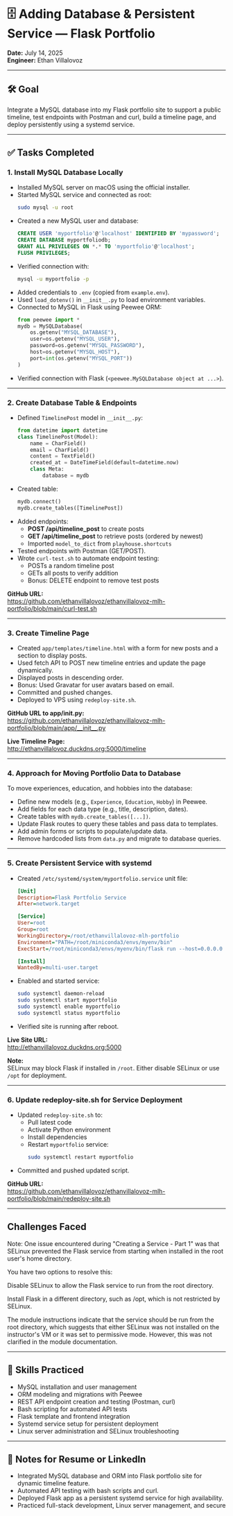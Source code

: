 # 🗄️ Adding Database & Persistent Service — Flask Portfolio

**Date:** July 14, 2025  
**Engineer:** Ethan Villalovoz

---

## 🛠️ Goal

Integrate a MySQL database into my Flask portfolio site to support a public timeline, test endpoints with Postman and curl, build a timeline page, and deploy persistently using a systemd service.

---

## ✅ Tasks Completed

### 1. Install MySQL Database Locally

- Installed MySQL server on macOS using the official installer.
- Started MySQL service and connected as root:
  ```bash
  sudo mysql -u root
  ```
- Created a new MySQL user and database:
  ```sql
  CREATE USER 'myportfolio'@'localhost' IDENTIFIED BY 'mypassword';
  CREATE DATABASE myportfoliodb;
  GRANT ALL PRIVILEGES ON *.* TO 'myportfolio'@'localhost';
  FLUSH PRIVILEGES;
  ```
- Verified connection with:
  ```bash
  mysql -u myportfolio -p
  ```
- Added credentials to `.env` (copied from `example.env`).
- Used `load_dotenv()` in `__init__.py` to load environment variables.
- Connected to MySQL in Flask using Peewee ORM:
  ```python
  from peewee import *
  mydb = MySQLDatabase(
      os.getenv("MYSQL_DATABASE"),
      user=os.getenv("MYSQL_USER"),
      password=os.getenv("MYSQL_PASSWORD"),
      host=os.getenv("MYSQL_HOST"),
      port=int(os.getenv("MYSQL_PORT"))
  )
  ```
- Verified connection with Flask (`<peewee.MySQLDatabase object at ...>`).

---

### 2. Create Database Table & Endpoints

- Defined `TimelinePost` model in `__init__.py`:
  ```python
  from datetime import datetime
  class TimelinePost(Model):
      name = CharField()
      email = CharField()
      content = TextField()
      created_at = DateTimeField(default=datetime.now)
      class Meta:
          database = mydb
  ```
- Created table:
  ```python
  mydb.connect()
  mydb.create_tables([TimelinePost])
  ```
- Added endpoints:
  - **POST /api/timeline_post** to create posts
  - **GET /api/timeline_post** to retrieve posts (ordered by newest)
  - Imported `model_to_dict` from `playhouse.shortcuts`
- Tested endpoints with Postman (GET/POST).
- Wrote `curl-test.sh` to automate endpoint testing:
  - POSTs a random timeline post
  - GETs all posts to verify addition
  - Bonus: DELETE endpoint to remove test posts

**GitHub URL:**  
https://github.com/ethanvillalovoz/ethanvillalovoz-mlh-portfolio/blob/main/curl-test.sh

---

### 3. Create Timeline Page

- Created `app/templates/timeline.html` with a form for new posts and a section to display posts.
- Used fetch API to POST new timeline entries and update the page dynamically.
- Displayed posts in descending order.
- Bonus: Used Gravatar for user avatars based on email.
- Committed and pushed changes.
- Deployed to VPS using `redeploy-site.sh`.

**GitHub URL to app/__init__.py:**  
https://github.com/ethanvillalovoz/ethanvillalovoz-mlh-portfolio/blob/main/app/__init__.py

**Live Timeline Page:**  
http://ethanvillalovoz.duckdns.org:5000/timeline

---

### 4. Approach for Moving Portfolio Data to Database

To move experiences, education, and hobbies into the database:
- Define new models (e.g., `Experience`, `Education`, `Hobby`) in Peewee.
- Add fields for each data type (e.g., title, description, dates).
- Create tables with `mydb.create_tables([...])`.
- Update Flask routes to query these tables and pass data to templates.
- Add admin forms or scripts to populate/update data.
- Remove hardcoded lists from `data.py` and migrate to database queries.

---

### 5. Create Persistent Service with systemd

- Created `/etc/systemd/system/myportfolio.service` unit file:
  ```ini
  [Unit]
  Description=Flask Portfolio Service
  After=network.target

  [Service]
  User=root
  Group=root
  WorkingDirectory=/root/ethanvillalovoz-mlh-portfolio
  Environment="PATH=/root/miniconda3/envs/myenv/bin"
  ExecStart=/root/miniconda3/envs/myenv/bin/flask run --host=0.0.0.0

  [Install]
  WantedBy=multi-user.target
  ```
- Enabled and started service:
  ```bash
  sudo systemctl daemon-reload
  sudo systemctl start myportfolio
  sudo systemctl enable myportfolio
  sudo systemctl status myportfolio
  ```
- Verified site is running after reboot.

**Live Site URL:**  
http://ethanvillalovoz.duckdns.org:5000

**Note:**  
SELinux may block Flask if installed in `/root`. Either disable SELinux or use `/opt` for deployment.

---

### 6. Update redeploy-site.sh for Service Deployment

- Updated `redeploy-site.sh` to:
  - Pull latest code
  - Activate Python environment
  - Install dependencies
  - Restart `myportfolio` service:
    ```bash
    sudo systemctl restart myportfolio
    ```
- Committed and pushed updated script.

**GitHub URL:**  
https://github.com/ethanvillalovoz/ethanvillalovoz-mlh-portfolio/blob/main/redeploy-site.sh

---

## Challenges Faced

Note: One issue encountered during "Creating a Service - Part 1" was that SELinux prevented the Flask service from starting when installed in the root user's home directory.

You have two options to resolve this:

Disable SELinux to allow the Flask service to run from the root directory.

Install Flask in a different directory, such as /opt, which is not restricted by SELinux.

The module instructions indicate that the service should be run from the root directory, which suggests that either SELinux was not installed on the instructor's VM or it was set to permissive mode. However, this was not clarified in the module documentation.

---

## 🧠 Skills Practiced

- MySQL installation and user management
- ORM modeling and migrations with Peewee
- REST API endpoint creation and testing (Postman, curl)
- Bash scripting for automated API tests
- Flask template and frontend integration
- Systemd service setup for persistent deployment
- Linux server administration and SELinux troubleshooting

---

## 📌 Notes for Resume or LinkedIn

- Integrated MySQL database and ORM into Flask portfolio site for dynamic timeline feature.
- Automated API testing with bash scripts and curl.
- Deployed Flask app as a persistent systemd service for high availability.
- Practiced full-stack development, Linux server management, and secure